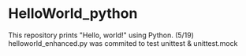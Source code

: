 # HelloWorld_python
This repository prints "Hello, world!" using Python.
(5/19)
helloworld_enhanced.py was commited to test unittest & unittest.mock
